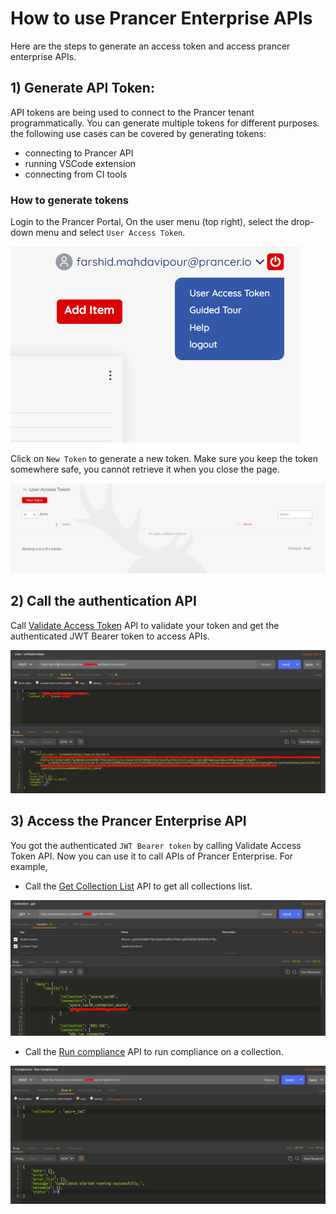 **How to use Prancer Enterprise APIs**
===

Here are the steps to generate an access token and access prancer enterprise APIs.

## 1) Generate API Token:

API tokens are being used to connect to the Prancer tenant programmatically. You can generate multiple tokens for different purposes.
the following use cases can be covered by generating tokens:

 - connecting to Prancer API
 - running VSCode extension
 - connecting from CI tools

### How to generate tokens
Login to the Prancer Portal, On the user menu (top right), select the drop-down menu and select `User Access Token`.

![../images/token/token1.png](../images/token/token1.png)

Click on `New Token` to generate a new token. Make sure you keep the token somewhere safe, you cannot retrieve it when you close the page.

![../images/token/token2.png](../images/token/token2.png)

## 2) Call the authentication API

Call [Validate Access Token](authentication.md#validate-access-token) API to validate your token and get the authenticated JWT Bearer token to access APIs.

![../images/token/validate_access_token.png](../images/token/validate_access_token.png)

## 3) Access the Prancer Enterprise API

You got the authenticated `JWT Bearer token` by calling Validate Access Token API. Now you can use it to call APIs of Prancer Enterprise. For example,

- Call the [Get Collection List](collection.md#collection-get) API to get all collections list.

![../images/api/collection_list.png](../images/api/collection_list.png)

- Call the [Run compliance](compliance.md#compliance-run-compliance) API to run compliance on a collection.

![../images/api/run_compliance.png](../images/api/run_compliance.png)